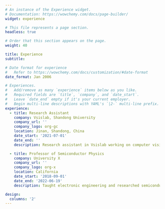 ```yaml
---
# An instance of the Experience widget.
# Documentation: https://wowchemy.com/docs/page-builder/
widget: experience

# This file represents a page section.
headless: true

# Order that this section appears on the page.
weight: 40

title: Experience
subtitle:

# Date format for experience
#   Refer to https://wowchemy.com/docs/customization/#date-format
date_format: Jan 2006

# Experiences.
#   Add/remove as many `experience` items below as you like.
#   Required fields are `title`, `company`, and `date_start`.
#   Leave `date_end` empty if it's your current employer.
#   Begin multi-line descriptions with YAML's `|2-` multi-line prefix.
experience:
  - title: Research Assistant
    company: Vsislab, Shandong University 
    company_url: ''
    company_logo: org-gc
    location: Jinan, Shandong, China
    date_start: '2021-07-01'
    date_end: ''
    description: Research assistant in Vsislab working on computer vision

  - title: Professor of Semiconductor Physics
    company: University X
    company_url: ''
    company_logo: org-x
    location: California
    date_start: '2018-09-01'
    date_end: '2022-06-19'
    description: Taught electronic engineering and researched semiconductor physics.

design:
  columns: '2'
---
```

